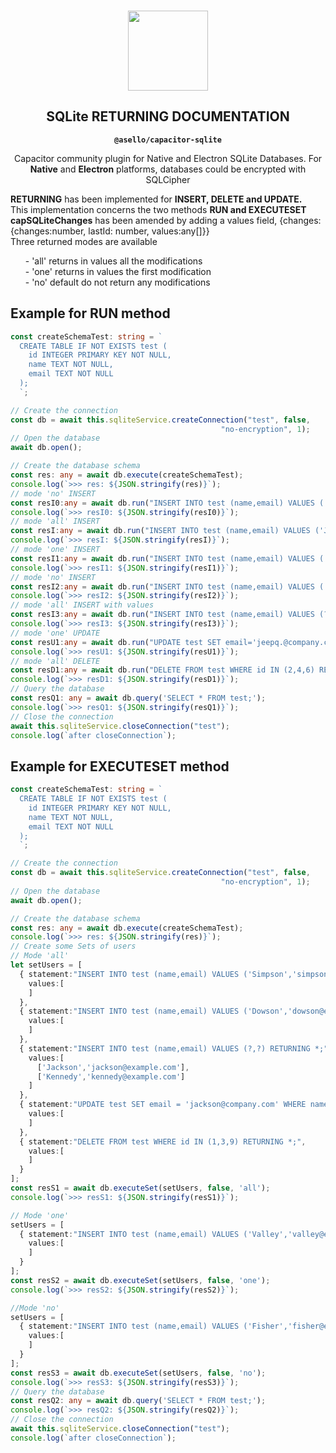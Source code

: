 <p align="center"><br><img src="https://user-images.githubusercontent.com/236501/85893648-1c92e880-b7a8-11ea-926d-95355b8175c7.png" width="128" height="128" /></p>
<h2 align="center">SQLite RETURNING DOCUMENTATION</h2>
<p align="center"><strong><code>@asello/capacitor-sqlite</code></strong></p>
<p align="center">
  Capacitor community plugin for Native and Electron SQLite Databases. For <strong>Native</strong> and <strong>Electron</strong> platforms, databases could be encrypted with SQLCipher</p>
<p align="left">
  <strong>RETURNING</strong> has been implemented for <strong>INSERT, DELETE and UPDATE. </strong> <br>
  This implementation concerns the two methods <strong>RUN and EXECUTESET</strong> <br>
  <strong>capSQLiteChanges</strong> has been amended by adding a values field, {changes: {changes:number, lastId: number, values:any[]}}<br>
  Three returned modes are available 
  <ul>
   <ui> - 'all' returns in values  all the modifications</ui><br>
   <ui> - 'one' returns in values  the first modification</ui><br>
   <ui> - 'no'  default do not return any modifications</ui><br>
  </ul>
</p>

## Example for RUN method

```ts
const createSchemaTest: string = `
  CREATE TABLE IF NOT EXISTS test (
    id INTEGER PRIMARY KEY NOT NULL,
    name TEXT NOT NULL,
    email TEXT NOT NULL
  );
  `;

// Create the connection
const db = await this.sqliteService.createConnection("test", false,
                                               "no-encryption", 1);
// Open the database
await db.open();

// Create the database schema
const res: any = await db.execute(createSchemaTest);
console.log(`>>> res: ${JSON.stringify(res)}`);
// mode 'no' INSERT
const resI0:any = await db.run("INSERT INTO test (name,email) VALUES ('Ackerman','ackerman@example.com') , ('Jefferson','jefferson@example.com');",[],true,'no');
console.log(`>>> resI0: ${JSON.stringify(resI0)}`);
// mode 'all' INSERT
const resI:any = await db.run("INSERT INTO test (name,email) VALUES ('Jeepq','jeepq@example.com') , ('Brown','brown@example.com') RETURNING *;",[],true,'all');
console.log(`>>> resI: ${JSON.stringify(resI)}`);
// mode 'one' INSERT
const resI1:any = await db.run("INSERT INTO test (name,email) VALUES ('Jones','jones@example.com') , ('Davison','davison@example.com') RETURNING email;",[],true,'one');
console.log(`>>> resI1: ${JSON.stringify(resI1)}`);
// mode 'no' INSERT
const resI2:any = await db.run("INSERT INTO test (name,email) VALUES ('White','white@example.com') , ('Johnson','Johnson@example.com') RETURNING name;",[],true,'no');
console.log(`>>> resI2: ${JSON.stringify(resI2)}`);
// mode 'all' INSERT with values
const resI3:any = await db.run("INSERT INTO test (name,email) VALUES (?,?) , (?,?) RETURNING name;",['Dupond','dupond@example.com','Toto','toto@example.com'],true,'all');
console.log(`>>> resI3: ${JSON.stringify(resI3)}`);
// mode 'one' UPDATE
const resU1:any = await db.run("UPDATE test SET email='jeepq.@company.com' WHERE name='Jeepq' RETURNING id,email;",[],true,'one');
console.log(`>>> resU1: ${JSON.stringify(resU1)}`);
// mode 'all' DELETE
const resD1:any = await db.run("DELETE FROM test WHERE id IN (2,4,6) RETURNING id,name;",[],true,'all');
console.log(`>>> resD1: ${JSON.stringify(resD1)}`);
// Query the database
const resQ1: any = await db.query('SELECT * FROM test;');
console.log(`>>> resQ1: ${JSON.stringify(resQ1)}`);
// Close the connection
await this.sqliteService.closeConnection("test");
console.log(`after closeConnection`);

```

## Example for EXECUTESET method

```ts
const createSchemaTest: string = `
  CREATE TABLE IF NOT EXISTS test (
    id INTEGER PRIMARY KEY NOT NULL,
    name TEXT NOT NULL,
    email TEXT NOT NULL
  );
  `;

// Create the connection
const db = await this.sqliteService.createConnection("test", false,
                                               "no-encryption", 1);
// Open the database
await db.open();

// Create the database schema
const res: any = await db.execute(createSchemaTest);
console.log(`>>> res: ${JSON.stringify(res)}`);
// Create some Sets of users
// Mode 'all'
let setUsers = [
  { statement:"INSERT INTO test (name,email) VALUES ('Simpson','simpson@example.com'), ('Devil', 'devil@example.com') RETURNING *;",
    values:[
    ]
  },
  { statement:"INSERT INTO test (name,email) VALUES ('Dowson','dowson@example.com'), ('Castel', 'castel@example.com') RETURNING name;",
    values:[
    ]
  },
  { statement:"INSERT INTO test (name,email) VALUES (?,?) RETURNING *;",
    values:[
      ['Jackson','jackson@example.com'],
      ['Kennedy','kennedy@example.com']
    ]
  },
  { statement:"UPDATE test SET email = 'jackson@company.com' WHERE name = 'Jackson' RETURNING *;",
    values:[
    ]
  },
  { statement:"DELETE FROM test WHERE id IN (1,3,9) RETURNING *;",
    values:[
    ]
  }
];
const resS1 = await db.executeSet(setUsers, false, 'all');
console.log(`>>> resS1: ${JSON.stringify(resS1)}`);

// Mode 'one'
setUsers = [
  { statement:"INSERT INTO test (name,email) VALUES ('Valley','valley@example.com'), ('Botta', 'Botta@example.com') RETURNING name;",
    values:[
    ]
  }
];
const resS2 = await db.executeSet(setUsers, false, 'one');
console.log(`>>> resS2: ${JSON.stringify(resS2)}`);

//Mode 'no'
setUsers = [
  { statement:"INSERT INTO test (name,email) VALUES ('Fisher','fisher@example.com'), ('Summerfield', 'summerfield@example.com') RETURNING *;",
    values:[
    ]
  }
];
const resS3 = await db.executeSet(setUsers, false, 'no');
console.log(`>>> resS3: ${JSON.stringify(resS3)}`);
// Query the database
const resQ2: any = await db.query('SELECT * FROM test;');
console.log(`>>> resQ2: ${JSON.stringify(resQ2)}`);
// Close the connection
await this.sqliteService.closeConnection("test");
console.log(`after closeConnection`);


```

